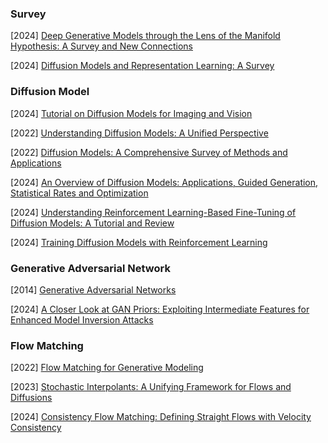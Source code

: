 ### Survey

[2024] [Deep Generative Models through the Lens of the Manifold Hypothesis: A Survey and New Connections](https://arxiv.org/abs/2404.02954)

[2024] [Diffusion Models and Representation Learning: A Survey](https://arxiv.org/abs/2407.00783)



### Diffusion Model

[2024] [Tutorial on Diffusion Models for Imaging and Vision](https://arxiv.org/abs/2403.18103)

[2022] [Understanding Diffusion Models: A Unified Perspective](https://arxiv.org/abs/2208.11970)

[2022] [Diffusion Models: A Comprehensive Survey of Methods and Applications](https://arxiv.org/abs/2209.00796)

[2024] [An Overview of Diffusion Models: Applications, Guided Generation, Statistical Rates and Optimization](https://arxiv.org/abs/2404.07771)

[2024] [Understanding Reinforcement Learning-Based Fine-Tuning of Diffusion Models: A Tutorial and Review](https://arxiv.org/abs/2407.13734)

[2024] [Training Diffusion Models with Reinforcement Learning](https://arxiv.org/abs/2305.13301)



### Generative Adversarial Network

[2014] [Generative Adversarial Networks](https://arxiv.org/abs/1406.2661)

[2024] [A Closer Look at GAN Priors: Exploiting Intermediate Features for Enhanced Model Inversion Attacks](https://arxiv.org/abs/2407.13863)



### Flow Matching

[2022] [Flow Matching for Generative Modeling](https://arxiv.org/abs/2210.02747)

[2023] [Stochastic Interpolants: A Unifying Framework for Flows and Diffusions](https://arxiv.org/abs/2303.08797)

[2024] [Consistency Flow Matching: Defining Straight Flows with Velocity Consistency](https://arxiv.org/abs/2407.02398)
